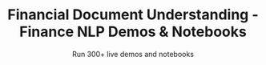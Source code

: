 ---
layout: demopagenew
title: Financial Document Understanding - Finance NLP Demos & Notebooks
seotitle: 'Financial NLP: Financial Document Understanding - John Snow Labs'
subtitle: Run 300+ live demos and notebooks
full_width: true
permalink: /financial_document_understanding
key: demo
nav_key: demo
article_header:
  type: demo
license: false
mode: immersivebg
show_edit_on_github: false
show_date: false
data:
  sections:  
    - secheader: yes
      secheader:
        - subtitle: Financial Document Understanding - Live Demos & Notebooks
          activemenu: financial_document_understanding
      source: yes
      source: 
        - title: Classify Financial Documents 
          id: classify_financial_documents_using_spark_ocr 
          image: 
              src: /assets/images/Classify_Financial_Documents_using_SparkOCR.svg
          excerpt: This demo shows how to classify finance documents using text and layout data with the new features offered by Spark OCR.
          actions:
          - text: Live Demo
            type: normal
            url: https://demo.johnsnowlabs.com/ocr/VISUAL_DOCUMENT_CLASSIFICATION_V3/
          - text: Colab
            type: blue_btn
            url: https://colab.research.google.com/github/JohnSnowLabs/spark-nlp-workshop/blob/master/tutorials/streamlit_notebooks/ocr/VISUAL_DOCUMENT_CLASSIFICATION_V3.ipynb
        - title: Extract Data from Scanned Invoices
          id: extract_entities_from_visual_documents  
          image: 
              src: /assets/images/Extract_entities_from_visual_documents.svg
          excerpt: Detect companies, total amounts and dates in scanned invoices using out of the box Spark OCR models. 
          actions:
          - text: Live Demo
            type: normal
            url: https://demo.johnsnowlabs.com/ocr/VISUAL_DOCUMENT_NER/
          - text: Colab
            type: blue_btn
            url: https://colab.research.google.com/github/JohnSnowLabs/spark-ocr-workshop/blob/master/jupyter/SparkOCRVisualDocumentNer.ipynb
        - title: Form Recognition
          id: form_recognition 
          image: 
              src: /assets/images/Detect_sentences_in_text.svg
          excerpt: This demo shows how to perceive data in forms as key-value pairs.
          actions:
          - text: Live Demo
            type: normal
            url: https://demo.johnsnowlabs.com/ocr/FORM_RECOGNITION/
          - text: Colab
            type: blue_btn
            url: https://colab.research.google.com/github/JohnSnowLabs/spark-ocr-workshop/blob/master/jupyter/FormRecognition/SparkOcrFormRecognition.ipynb
        - title: Financial Visual Question Answering
          id: financial_visual_question_answering 
          image: 
              src: /assets/images/Financial_Visual_Question_Answering.svg
          excerpt: Ask questions to financial documents in image format and get answers without any OCR involved.
          actions:
          - text: Live Demo
            type: normal
            url: https://demo.johnsnowlabs.com/finance/FIN_VISUAL_QUESTION_ANSWERING/
          - text: Colab
            type: blue_btn
            url: 
        - title: Extract tables and ask questions in Natural Language about Financial Reports
          id: extract_tables_questions_natural_language_financial_reports 
          image: 
              src: /assets/images/Extract_tables_and_ask_questions_in_Natural_Language_about_Financial_Reports.svg
          excerpt: This demo showcases how to use Visual NLP to extract tables and Finance NLP Table Question Answering to retrieve answers to questions asked in Natural Language.
          actions:
          - text: Live Demo
            type: normal
            url: https://demo.johnsnowlabs.com/finance/FIN_TABLE_QUESTION_ANSWERING_PDF/
          - text: Colab
            type: blue_btn
            url: 
        - title: Finance Visual QA in IDS
          id: finance_visual_qa_ids 
          image: 
              src: /assets/images/Finance_Visual_QA_in_IDS.svg
          excerpt: Ask questions about ID documents, including ID Cards, Passports, and Driving Licenses in image format, and get answers without any OCR involved.
          actions:
          - text: Live Demo
            type: normal
            url: https://demo.johnsnowlabs.com/finance/FINLEG_VISUAL_QUESTION_ANSWERING/
          - text: Colab
            type: blue_btn
            url:
        - title: Financial Visual NER on Receipts
          id: financial_visual_ner_receipts 
          image: 
              src: /assets/images/Financial_Visual_NER_on_Receipts.svg
          excerpt: This demo shows how to carry out Visual NLP for NER purposes on Receipts.
          actions:
          - text: Live Demo
            type: normal
            url: https://demo.johnsnowlabs.com/finance/FINANCIAL_VISUAL_NER/
          - text: Colab
            type: blue_btn
            url:
---